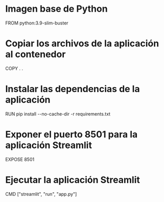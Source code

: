 # Imagen base de Python
FROM python:3.9-slim-buster

# Copiar los archivos de la aplicación al contenedor
COPY . .

# Instalar las dependencias de la aplicación
RUN pip install --no-cache-dir -r requirements.txt

# Exponer el puerto 8501 para la aplicación Streamlit
EXPOSE 8501

# Ejecutar la aplicación Streamlit
CMD ["streamlit", "run", "app.py"]

